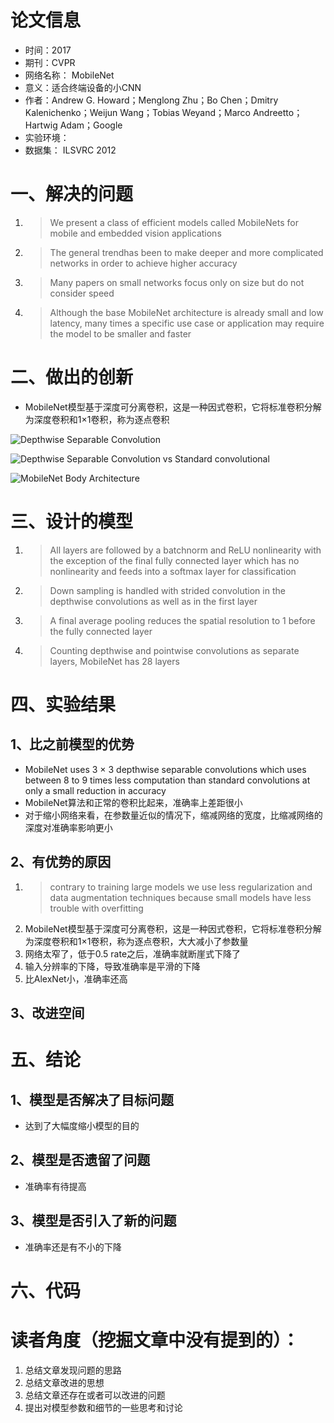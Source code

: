 # 论文信息
- 时间：2017
- 期刊：CVPR
- 网络名称： MobileNet
- 意义：适合终端设备的小CNN
- 作者：Andrew G. Howard；Menglong Zhu；Bo Chen；Dmitry Kalenichenko；Weijun Wang；Tobias Weyand；Marco Andreetto；Hartwig Adam；Google
- 实验环境：
- 数据集： ILSVRC 2012

# 一、解决的问题
1. >We present a class of efficient models called MobileNets for mobile and embedded vision applications
2. >The general trendhas been to make deeper and more complicated networks in order to achieve higher accuracy
3. >Many papers on small networks focus only on size but do not consider speed
4. >Although the base MobileNet architecture is already small and low latency, many times a specific use case or application may require the model to be smaller and faster

# 二、做出的创新
- MobileNet模型基于深度可分离卷积，这是一种因式卷积，它将标准卷积分解为深度卷积和1×1卷积，称为逐点卷积

![Depthwise Separable Convolution](../pictures/MobileNet/Depthwise%20Separable%20Convolution.png)

![Depthwise Separable Convolution vs Standard convolutional](../pictures/MobileNet/Depthwise%20Separable%20Conv%20vs%20standard.png)

![MobileNet Body Architecture](../pictures/MobileNet/MobileNet%20Body%20Architecture.png)

# 三、设计的模型
1. >All layers are followed by a batchnorm and ReLU nonlinearity with the exception
of the final fully connected layer which has no nonlinearity and feeds into a softmax layer for classification
2. >Down sampling is handled with strided convolution in the depthwise convolutions as well as in the first layer
3. >A final average pooling reduces the spatial resolution to 1 before the fully
connected layer
4. >Counting depthwise and pointwise convolutions as separate layers, MobileNet has 28 layers

# 四、实验结果
## 1、比之前模型的优势
- MobileNet uses 3 × 3 depthwise separable convolutions which uses between 8 to 9 times less computation than standard convolutions at only a small reduction in accuracy
- MobileNet算法和正常的卷积比起来，准确率上差距很小
- 对于缩小网络来看，在参数量近似的情况下，缩减网络的宽度，比缩减网络的深度对准确率影响更小

## 2、有优势的原因
1. >contrary to training large models we use less regularization and data augmentation techniques because small models have less trouble with overfitting
2. MobileNet模型基于深度可分离卷积，这是一种因式卷积，它将标准卷积分解为深度卷积和1×1卷积，称为逐点卷积，大大减小了参数量
3. 网络太窄了，低于0.5 rate之后，准确率就断崖式下降了
4. 输入分辨率的下降，导致准确率是平滑的下降
5. 比AlexNet小，准确率还高

## 3、改进空间

# 五、结论

## 1、模型是否解决了目标问题
- 达到了大幅度缩小模型的目的
## 2、模型是否遗留了问题
- 准确率有待提高
## 3、模型是否引入了新的问题
- 准确率还是有不小的下降
# 六、代码

# 读者角度（挖掘文章中没有提到的）：
1. 总结文章发现问题的思路
2. 总结文章改进的思想
3. 总结文章还存在或者可以改进的问题
4. 提出对模型参数和细节的一些思考和讨论